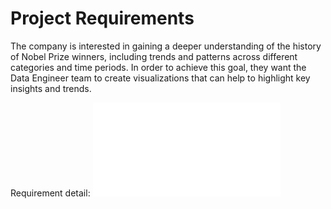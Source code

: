 # Project Requirements
The company is interested in gaining a deeper understanding of the history of Nobel Prize winners, including trends and patterns across different categories and time periods. In order to achieve this goal, they want the Data Engineer team to create visualizations that can help to highlight key insights and trends.

Requirement detail:
![alt text](requirements.pdf)
